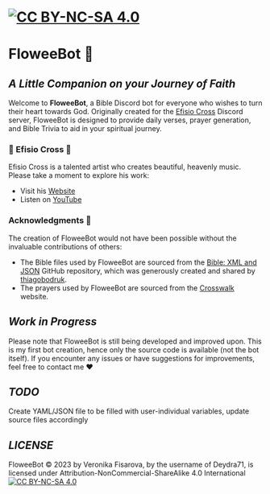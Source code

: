 # [![CC BY-NC-SA 4.0][cc-by-nc-sa-image]][cc-by-nc-sa]
# **FloweeBot** :cherry_blossom:

## *A Little Companion on your Journey of Faith*

Welcome to **FloweeBot**, a Bible Discord bot for everyone who wishes to turn their heart towards God. Originally created for the [Efisio Cross](https://www.youtube.com/@EfisioCross) Discord server, FloweeBot is designed to provide daily verses, prayer generation, and Bible Trivia to aid in your spiritual journey. 

### **:musical_note: Efisio Cross :musical_note:**

Efisio Cross is a talented artist who creates beautiful, heavenly music. Please take a moment to explore his work:
- Visit his [Website](https://efisiocross.com/)
- Listen on [YouTube](https://www.youtube.com/@EfisioCross)

### **Acknowledgments** :pray:

The creation of FloweeBot would not have been possible without the invaluable contributions of others:
- The Bible files used by FloweeBot are sourced from the [Bible: XML and JSON](https://github.com/thiagobodruk/bible) GitHub repository, which was generously created and shared by [thiagobodruk](https://github.com/thiagobodruk).
- The prayers used by FloweeBot are sourced from the [Crosswalk](https://www.crosswalk.com/) website. 

## *Work in Progress* 

Please note that FloweeBot is still being developed and improved upon. This is my first bot creation, hence only the source code is available (not the bot itself). If you encounter any issues or have suggestions for improvements, feel free to contact me :heart:

## *TODO*
Create YAML/JSON file to be filled with user-individual variables, update source files accordingly

## *LICENSE*
FloweeBot © 2023 by Veronika Fisarova, by the username of Deydra71, is licensed under Attribution-NonCommercial-ShareAlike 4.0 International 
[![CC BY-NC-SA 4.0][cc-by-nc-sa-image]][cc-by-nc-sa]

[cc-by-nc-sa]: http://creativecommons.org/licenses/by-nc-sa/4.0/
[cc-by-nc-sa-image]: https://licensebuttons.net/l/by-nc-sa/4.0/88x31.png
[cc-by-nc-sa-shield]: https://img.shields.io/badge/License-CC%20BY--NC--SA%204.0-lightgrey.svg
